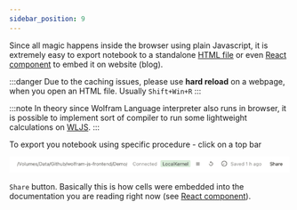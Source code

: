 ```yaml
---
sidebar_position: 9
---
```


Since all magic happens inside the browser using plain Javascript, it is extremely easy to export notebook to a standalone [HTML file](../Export/HTML%20file.md) or even [React component](../Export/React%20component.md) to embed it on website (blog).

:::danger
Due to the caching issues, please use __hard reload__ on a webpage, when you open an HTML file. Usually `Shift+Win+R`
:::

:::note
In theory since Wolfram Language interpreter also runs in browser, it is possible to implement sort of compiler to run some lightweight calculations on [WLJS](../../../interpreter/intro.md).
:::

To export you notebook using specific procedure - click on a top bar

<div style={{width: '100%',  margin: 'auto', left: 0, right: 0, display: 'block', background: 'white' }}>

![](../../imgs/Screenshot%202023-06-10%20at%2014.56.41.png)

</div>

`Share` button. Basically this is how cells were embedded into the documentation you are reading right now (see [React component](../Export/React%20component.md)).